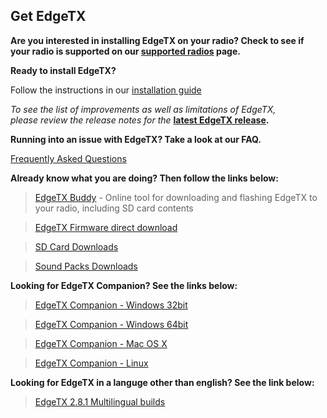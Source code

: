 ## Get EdgeTX

**Are you interested in installing EdgeTX on your radio? Check to see if your radio is supported on our [supported radios](https://edgetx.org/supportedradios) page.**

**Ready to install EdgeTX?** 

Follow the instructions in our  [installation guide](https://edgetx.gitbook.io/edgetx-user-manual/edgetx-how-to/update-from-opentx-to-edgetx)

*To see the list of improvements as well as limitations of EdgeTX,  
please review the release notes for the* **[latest EdgeTX release](https://github.com/EdgeTX/edgetx/releases/latest).**

**Running into an issue with EdgeTX? Take a look at our FAQ.** 

[Frequently Asked Questions](https://edgetx.org/faq)

**Already know what you are doing? Then follow the links below:**

> [EdgeTX Buddy](https://buddy.edgetx.org/) - Online tool for downloading and flashing EdgeTX to your radio, including SD card contents

> [EdgeTX Firmware direct download](https://github.com/EdgeTX/edgetx/releases/download/v2.8.2/edgetx-firmware-v2.8.2.zip)

> [SD Card Downloads](https://github.com/EdgeTX/edgetx-sdcard/releases)

> [Sound Packs Downloads](https://github.com/EdgeTX/edgetx-sdcard-sounds/releases)

**Looking for EdgeTX Companion? See the links below:**

>[EdgeTX Companion - Windows 32bit](https://github.com/EdgeTX/edgetx/releases/download/v2.8.2/edgetx-cpn-win32-v2.8.2.zip)

>[EdgeTX Companion - Windows 64bit](https://github.com/EdgeTX/edgetx/releases/download/v2.8.2/edgetx-cpn-win64-v2.8.2.zip)

>[EdgeTX Companion - Mac OS X](https://github.com/EdgeTX/edgetx/releases/download/v2.8.2/edgetx-cpn-osx-v2.8.2.zip)

>[EdgeTX Companion - Linux](https://github.com/EdgeTX/edgetx/releases/download/v2.8.2/edgetx-cpn-linux-v2.8.2.zip)

**Looking for EdgeTX in a languge other than english? See the link below:**

>[EdgeTX 2.8.1 Multilingual builds](https://github.com/pfeerick/lang-firmwares/releases/tag/v2.8.2)
